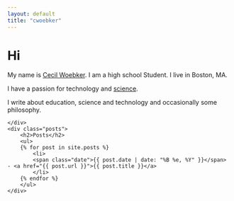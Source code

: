 ```yaml
---
layout: default
title: "cwoebker"
---
```


<div class="content" id="page">
    <div itemscope itemtype="http://data-vocabulary.org/Person" class="intro">
        <h1>Hi</h1>
        <p>My name is <a href="/colophon"><span itemprop="name">Cecil Woebker</span></a>. I am a high school <span itemprop="title">Student</span>. I live in <span itemprop="address" itemscope itemtype="http://data-vocabulary.org/Address">
            <span itemprop="locality">Boston</span>,
            <span itemprop="region">MA</span>.
        </span></p>
        <p>I have a passion for technology and <a href="/scientia">science</a>.
        <p>I write about education, science and technology and occasionally some philosophy.</p>

    </div>
    <div class="posts">
        <h2>Posts</h2>
        <ul>
        {% for post in site.posts %}
            <li>
            <span class="date">{{ post.date | date: "%B %e, %Y" }}</span> - <a href="{{ post.url }}">{{ post.title }}</a>
            </li>
        {% endfor %}
        </ul>
    </div>
</div>